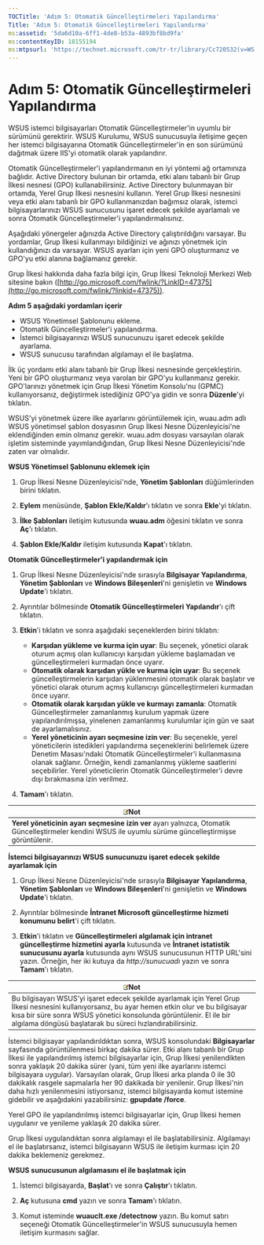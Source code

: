 ```yaml
---
TOCTitle: 'Adım 5: Otomatik Güncelleştirmeleri Yapılandırma'
Title: 'Adım 5: Otomatik Güncelleştirmeleri Yapılandırma'
ms:assetid: '5da6d10a-6ff1-4de8-b53a-4893bf8bd9fa'
ms:contentKeyID: 18155194
ms:mtpsurl: 'https://technet.microsoft.com/tr-tr/library/Cc720532(v=WS.10)'
---
```


Adım 5: Otomatik Güncelleştirmeleri Yapılandırma
================================================

WSUS istemci bilgisayarları Otomatik Güncelleştirmeler'in uyumlu bir sürümünü gerektirir. WSUS Kurulumu, WSUS sunucusuyla iletişime geçen her istemci bilgisayarına Otomatik Güncelleştirmeler'in en son sürümünü dağıtmak üzere IIS'yi otomatik olarak yapılandırır.

Otomatik Güncelleştirmeler'i yapılandırmanın en iyi yöntemi ağ ortamınıza bağlıdır. Active Directory bulunan bir ortamda, etki alanı tabanlı bir Grup İlkesi nesnesi (GPO) kullanabilirsiniz. Active Directory bulunmayan bir ortamda, Yerel Grup İlkesi nesnesini kullanın. Yerel Grup İlkesi nesnesini veya etki alanı tabanlı bir GPO kullanmanızdan bağımsız olarak, istemci bilgisayarlarınızı WSUS sunucusunu işaret edecek şekilde ayarlamalı ve sonra Otomatik Güncelleştirmeler'i yapılandırmalısınız.

Aşağıdaki yönergeler ağınızda Active Directory çalıştırıldığını varsayar. Bu yordamlar, Grup İlkesi kullanmayı bildiğinizi ve ağınızı yönetmek için kullandığınızı da varsayar. WSUS ayarları için yeni GPO oluşturmanız ve GPO'yu etki alanına bağlamanız gerekir.

Grup İlkesi hakkında daha fazla bilgi için, Grup İlkesi Teknoloji Merkezi Web sitesine bakın ([http://go.microsoft.com/fwlink/?LinkID=47375](http://go.microsoft.com/fwlink/?linkid=47375)).

**Adım 5 aşağıdaki yordamları içerir**

-   WSUS Yönetimsel Şablonunu ekleme.
-   Otomatik Güncelleştirmeler'i yapılandırma.
-   İstemci bilgisayarınızı WSUS sunucunuzu işaret edecek şekilde ayarlama.
-   WSUS sunucusu tarafından algılamayı el ile başlatma.

İlk üç yordamı etki alanı tabanlı bir Grup İlkesi nesnesinde gerçekleştirin. Yeni bir GPO oluşturmanız veya varolan bir GPO'yu kullanmanız gerekir. GPO'larınızı yönetmek için Grup İlkesi Yönetim Konsolu'nu (GPMC) kullanıyorsanız, değiştirmek istediğiniz GPO'ya gidin ve sonra **Düzenle**'yi tıklatın.

WSUS'yi yönetmek üzere ilke ayarlarını görüntülemek için, wuau.adm adlı WSUS yönetimsel şablon dosyasının Grup İlkesi Nesne Düzenleyicisi'ne eklendiğinden emin olmanız gerekir. wuau.adm dosyası varsayılan olarak işletim sisteminde yayımlandığından, Grup İlkesi Nesne Düzenleyicisi'nde zaten var olmalıdır.

**WSUS Yönetimsel Şablonunu eklemek için**
1.  Grup İlkesi Nesne Düzenleyicisi'nde, **Yönetim Şablonları** düğümlerinden birini tıklatın.

2.  **Eylem** menüsünde, **Şablon Ekle/Kaldır**'ı tıklatın ve sonra **Ekle**'yi tıklatın.

3.  **İlke Şablonları** iletişim kutusunda **wuau.adm** öğesini tıklatın ve sonra **Aç**'ı tıklatın.

4.  **Şablon Ekle/Kaldır** iletişim kutusunda **Kapat**'ı tıklatın.

**Otomatik Güncelleştirmeler'i yapılandırmak için**
1.  Grup İlkesi Nesne Düzenleyicisi'nde sırasıyla **Bilgisayar Yapılandırma**, **Yönetim Şablonları** ve **Windows Bileşenleri**'ni genişletin ve **Windows Update**'i tıklatın.

2.  Ayrıntılar bölmesinde **Otomatik Güncelleştirmeleri Yapılandır**'ı çift tıklatın.

3.  **Etkin**'i tıklatın ve sonra aşağıdaki seçeneklerden birini tıklatın:

    -   **Karşıdan yükleme ve kurma için uyar**: Bu seçenek, yönetici olarak oturum açmış olan kullanıcıyı karşıdan yükleme başlamadan ve güncelleştirmeleri kurmadan önce uyarır.
    -   **Otomatik olarak karşıdan yükle ve kurma için uyar**: Bu seçenek güncelleştirmelerin karşıdan yüklenmesini otomatik olarak başlatır ve yönetici olarak oturum açmış kullanıcıyı güncelleştirmeleri kurmadan önce uyarır.
    -   **Otomatik olarak karşıdan yükle ve kurmayı zamanla**: Otomatik Güncelleştirmeler zamanlanmış kurulum yapmak üzere yapılandırılmışsa, yinelenen zamanlanmış kurulumlar için gün ve saat de ayarlamalısınız.
    -   **Yerel yöneticinin ayarı seçmesine izin ver**: Bu seçenekle, yerel yöneticilerin istedikleri yapılandırma seçeneklerini belirlemek üzere Denetim Masası'ndaki Otomatik Güncelleştirmeler'i kullanmasına olanak sağlanır. Örneğin, kendi zamanlanmış yükleme saatlerini seçebilirler. Yerel yöneticilerin Otomatik Güncelleştirmeler'i devre dışı bırakmasına izin verilmez.

4.  **Tamam**'ı tıklatın.

| ![](images/Cc720532.note(WS.10).gif)Not                                                                                     |
|----------------------------------------------------------------------------------------------------------------------------------------------------------|
| **Yerel yöneticinin ayarı seçmesine izin ver** ayarı yalnızca, Otomatik Güncelleştirmeler kendini WSUS ile uyumlu sürüme güncelleştirmişse görüntülenir. |

**İstemci bilgisayarınızı WSUS sunucunuzu işaret edecek şekilde ayarlamak için**
1.  Grup İlkesi Nesne Düzenleyicisi'nde sırasıyla **Bilgisayar Yapılandırma**, **Yönetim Şablonları** ve **Windows Bileşenleri**'ni genişletin ve **Windows Update**'i tıklatın.

2.  Ayrıntılar bölmesinde **İntranet Microsoft güncelleştirme hizmeti konumunu belirt**'i çift tıklatın.

3.  **Etkin**'i tıklatın ve **Güncelleştirmeleri algılamak için intranet güncelleştirme hizmetini ayarla** kutusunda ve **İntranet istatistik sunucusunu ayarla** kutusunda aynı WSUS sunucusunun HTTP URL'sini yazın. Örneğin, her iki kutuya da *http://sunucuadı* yazın ve sonra **Tamam**'ı tıklatın.

| ![](images/Cc720532.note(WS.10).gif)Not                                                                                                                                                                                                                 |
|--------------------------------------------------------------------------------------------------------------------------------------------------------------------------------------------------------------------------------------------------------------------------------------|
| Bu bilgisayarı WSUS'yi işaret edecek şekilde ayarlamak için Yerel Grup İlkesi nesnesini kullanıyorsanız, bu ayar hemen etkin olur ve bu bilgisayar kısa bir süre sonra WSUS yönetici konsolunda görüntülenir. El ile bir algılama döngüsü başlatarak bu süreci hızlandırabilirsiniz. |

İstemci bilgisayar yapılandırıldıktan sonra, WSUS konsolundaki **Bilgisayarlar** sayfasında görüntülenmesi birkaç dakika sürer. Etki alanı tabanlı bir Grup İlkesi ile yapılandırılmış istemci bilgisayarlar için, Grup İlkesi yenilendikten sonra yaklaşık 20 dakika sürer (yani, tüm yeni ilke ayarlarını istemci bilgisayara uygular). Varsayılan olarak, Grup İlkesi arka planda 0 ile 30 dakikalık rasgele sapmalarla her 90 dakikada bir yenilenir. Grup İlkesi'nin daha hızlı yenilenmesini istiyorsanız, istemci bilgisayarda komut istemine gidebilir ve aşağıdakini yazabilirsiniz: **gpupdate /force**.

Yerel GPO ile yapılandırılmış istemci bilgisayarlar için, Grup İlkesi hemen uygulanır ve yenileme yaklaşık 20 dakika sürer.

Grup İlkesi uygulandıktan sonra algılamayı el ile başlatabilirsiniz. Algılamayı el ile başlatırsanız, istemci bilgisayarın WSUS ile iletişim kurması için 20 dakika beklemeniz gerekmez.

**WSUS sunucusunun algılamasını el ile başlatmak için**
1.  İstemci bilgisayarda, **Başlat**'ı ve sonra **Çalıştır**'ı tıklatın.

2.  **Aç** kutusuna **cmd** yazın ve sonra **Tamam**'ı tıklatın.

3.  Komut isteminde **wuauclt.exe /detectnow** yazın. Bu komut satırı seçeneği Otomatik Güncelleştirmeler'in WSUS sunucusuyla hemen iletişim kurmasını sağlar.
